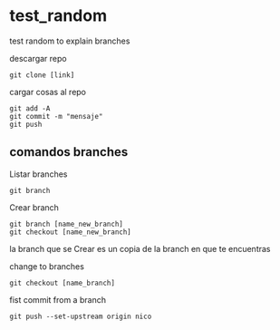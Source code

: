 # test_random


test random to explain branches

descargar repo
```console
git clone [link]
```


cargar cosas al repo
```console
git add -A
git commit -m "mensaje"
git push
```
## comandos branches

Listar branches
```console
git branch
```

Crear branch
```console
git branch [name_new_branch]
git checkout [name_new_branch]
```
la branch que se Crear es un copia de la branch en que te encuentras


change to branches
```console
git checkout [name_branch]
```

fist commit from a branch
```console
git push --set-upstream origin nico
```
